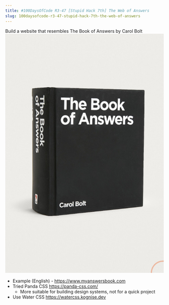```yaml
---
title: #100DaysOfCode R3-47 [Stupid Hack 7th] The Web of Answers
slug: 100daysofcode-r3-47-stupid-hack-7th-the-web-of-answers
---
```


Build a website that resembles The Book of Answers by Carol Bolt ![](1-Projects/100DaysOfCode-R3/attachments/Pasted%20image%2020230624144351.png)

- Example (English) - https://www.myanswersbook.com
- Tried Panda CSS https://panda-css.com/
    - More suitable for building design systems, not for a quick project
- Use Water CSS https://watercss.kognise.dev